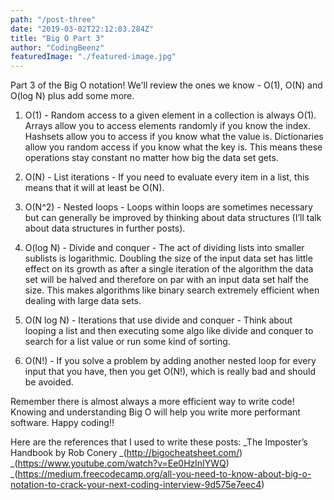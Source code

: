 ```yaml
---
path: "/post-three"
date: "2019-03-02T22:12:03.284Z"
title: "Big O Part 3"
author: "CodingBeenz"
featuredImage: "./featured-image.jpg"
---
```


Part 3 of the Big O notation! We'll review the ones we know - O(1), O(N) and O(log N) plus add some more.

1. O(1) - Random access to a given element in a collection is always O(1). Arrays allow you to access elements randomly if you know the index. Hashsets allow you to access if you know what the value is. Dictionaries allow you random access if you know what the key is. This means these operations stay constant no matter how big the data set gets.

2. O(N) - List iterations - If you need to evaluate every item in a list, this means that it will at least be O(N).

3. O(N^2) - Nested loops - Loops within loops are sometimes necessary but can generally be improved by thinking about data structures (I’ll talk about data structures in further posts).

4. O(log N) - Divide and conquer - The act of dividing lists into smaller sublists is logarithmic. Doubling the size of the input data set has little effect on its growth as after a single iteration of the algorithm the data set will be halved and therefore on par with an input data set half the size. This makes algorithms like binary search extremely efficient when dealing with large data sets.

5. O(N log N) - Iterations that use divide and conquer - Think about looping a list and then executing some algo like divide and conquer to search for a list value or run some kind of sorting.

6. O(N!) - If you solve a problem by adding another nested loop for every input that you have, then you get O(N!), which is really bad and should be avoided.

Remember there is almost always a more efficient way to write code! Knowing and understanding Big O will help you write more performant software. Happy coding!!

Here are the references that I used to write these posts:
_The Imposter’s Handbook by Rob Conery
_(http://bigocheatsheet.com/)
_(https://www.youtube.com/watch?v=Ee0HzlnIYWQ)
_(https://medium.freecodecamp.org/all-you-need-to-know-about-big-o-notation-to-crack-your-next-coding-interview-9d575e7eec4)
